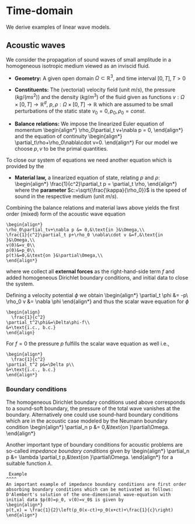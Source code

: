 # Time-domain

We derive examples of linear wave models.

## Acoustic waves

We consider the propagation of sound waves of small amplitude in a homogeneous
isotropic medium viewed as an inviscid fluid.

- **Geometry:** A given open domain $\Omega\subset\mathbb R^3$, and time interval $[0,T], T>0$

- **Constituents:** The (vectorial) velocity field (unit $m/s$), the pressure ($kg/(ms^2)$) and the density ($kg/m^3$) of the fluid given as functions $v:\Omega\times [0,T]\to\mathbb R^d$, $p,\rho:\Omega\times [0,T]\to\mathbb R$ which are assumed to be small perturbations of the static state $v_0=0,p_0,\rho_0=const.$

- **Balance relations:** 
We impose the linearized Euler equation of momentum
\begin{align*}
\rho_0\partial_t v+\nabla p = 0,
\end{align*}
and the equation of continuity
\begin{align*}
\partial_t\rho+\rho_0\nabla\cdot v=0.
\end{align*}
For our model we choose $p,v$ to be the primal quantities.

To close our system of equations we need another equation which is provided by the 
- **Material law,** a linearized equation of state, relating $p$ and $\rho$:
\begin{align*}
\frac{1}{c^2}\partial_t p = \partial_t \rho,
\end{align*}
where the **parameter** $c:=\sqrt{\frac{\kappa}{\rho_0}}$ is the speed of sound in the respective medium (unit $m/s$).

Combining the balance relations and material laws above yields the first order (mixed) form of the acoustic wave equation
````{card}
\begin{align*}
\rho_0\partial_tv+\nabla p &= 0,&\text{in }&\Omega,\\
\frac{1}{c^2}\partial_t p+\rho_0 \nabla\cdot v &=f,&\text{in }&\Omega,\\
v(0)&=v_0\\
p(0)&=p_0\\
p(t)&=0,&\text{on }&\partial\Omega,\\
\end{align*}
````

where we collect all **external forces** as the right-hand-side term $f$ and added homogeneous Dirichlet boundary conditions, and initial data to close the system.


Defining a velocity potential $\phi$ we obtain
\begin{align*}
\partial_t \phi &= -p\\
\rho_0 v &= \nabla \phi
\end{align*}
and thus the scalar wave equation for $\phi$
````{card}
\begin{align}
  \frac{1}{c^2}
\partial_t^2\phi&=\Delta\phi-f\\
&+\text{i.c., b.c.}
\end{align}
````
For $f=0$ the pressure $p$ fulfills the scalar wave equation as well i.e., 
````{card}
\begin{align*}
  \frac{1}{c^2}
\partial_t^2 p&=\Delta p\\
&+\text{i.c., b.c.}
\end{align*}
````

### Boundary conditions
The homogeneous Dirichlet boundary conditions used above corresponds to a sound-soft boundary, the pressure of the total wave vanishes at the boundary. Alternatively one could use sound-hard boundary conditions which are in the acoustic case modeled by the Neumann boundary condition
\begin{align*}
\partial_n p &= 0,&\text{on }\partial\Omega.
\end{align*}

Another important type of boundary conditions for acoustic problems are so-called *impedance boundary conditions*
given by 
\begin{align*}
\partial_n p &= \lambda \partial_t p,&\text{on }\partial\Omega.
\end{align*}
for a suitable function $\lambda$.

```{card} first order absorbing boundary condition
 Example
^^^^
An important example of impedance boundary conditions are first order absorbing boundary conditions which can be motivated as follows:
D'Alembert's solution of the one-dimensional wave-equation with initial data $p(0)=p_0, v(0)=v_0$ is given by
\begin{align*}
p(t,x) = \frac{1}{2}\left(p_0(x-ct)+p_0(x+ct)+\frac{1}{c}\right)
\end{align*} 

````
